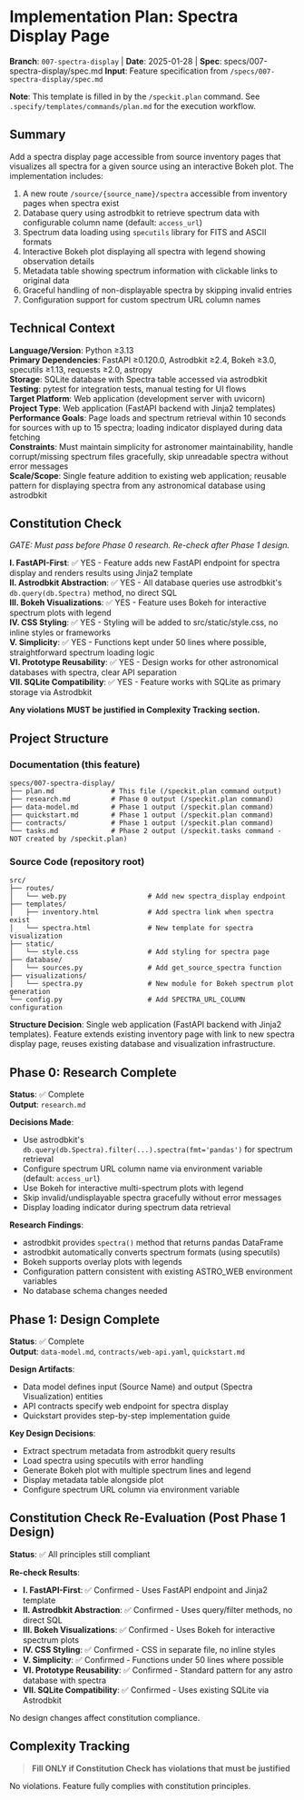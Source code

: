 # Implementation Plan: Spectra Display Page

**Branch**: `007-spectra-display` | **Date**: 2025-01-28 | **Spec**: specs/007-spectra-display/spec.md
**Input**: Feature specification from `/specs/007-spectra-display/spec.md`

**Note**: This template is filled in by the `/speckit.plan` command. See `.specify/templates/commands/plan.md` for the execution workflow.

## Summary

Add a spectra display page accessible from source inventory pages that visualizes all spectra for a given source using an interactive Bokeh plot. The implementation includes:
1. A new route `/source/{source_name}/spectra` accessible from inventory pages when spectra exist
2. Database query using astrodbkit to retrieve spectrum data with configurable column name (default: `access_url`)
3. Spectrum data loading using `specutils` library for FITS and ASCII formats
4. Interactive Bokeh plot displaying all spectra with legend showing observation details
5. Metadata table showing spectrum information with clickable links to original data
6. Graceful handling of non-displayable spectra by skipping invalid entries
7. Configuration support for custom spectrum URL column names

## Technical Context

**Language/Version**: Python ≥3.13  
**Primary Dependencies**: FastAPI ≥0.120.0, Astrodbkit ≥2.4, Bokeh ≥3.0, specutils ≥1.13, requests ≥2.0, astropy  
**Storage**: SQLite database with Spectra table accessed via astrodbkit  
**Testing**: pytest for integration tests, manual testing for UI flows  
**Target Platform**: Web application (development server with uvicorn)  
**Project Type**: Web application (FastAPI backend with Jinja2 templates)  
**Performance Goals**: Page loads and spectrum retrieval within 10 seconds for sources with up to 15 spectra; loading indicator displayed during data fetching  
**Constraints**: Must maintain simplicity for astronomer maintainability, handle corrupt/missing spectrum files gracefully, skip unreadable spectra without error messages  
**Scale/Scope**: Single feature addition to existing web application; reusable pattern for displaying spectra from any astronomical database using astrodbkit

## Constitution Check

*GATE: Must pass before Phase 0 research. Re-check after Phase 1 design.*

**I. FastAPI-First**: ✅ YES - Feature adds new FastAPI endpoint for spectra display and renders results using Jinja2 template  
**II. Astrodbkit Abstraction**: ✅ YES - All database queries use astrodbkit's `db.query(db.Spectra)` method, no direct SQL  
**III. Bokeh Visualizations**: ✅ YES - Feature uses Bokeh for interactive spectrum plots with legend  
**IV. CSS Styling**: ✅ YES - Styling will be added to src/static/style.css, no inline styles or frameworks  
**V. Simplicity**: ✅ YES - Functions kept under 50 lines where possible, straightforward spectrum loading logic  
**VI. Prototype Reusability**: ✅ YES - Design works for other astronomical databases with spectra, clear API separation  
**VII. SQLite Compatibility**: ✅ YES - Feature works with SQLite as primary storage via Astrodbkit

**Any violations MUST be justified in Complexity Tracking section.**

## Project Structure

### Documentation (this feature)

```text
specs/007-spectra-display/
├── plan.md              # This file (/speckit.plan command output)
├── research.md          # Phase 0 output (/speckit.plan command)
├── data-model.md        # Phase 1 output (/speckit.plan command)
├── quickstart.md        # Phase 1 output (/speckit.plan command)
├── contracts/           # Phase 1 output (/speckit.plan command)
└── tasks.md             # Phase 2 output (/speckit.tasks command - NOT created by /speckit.plan)
```

### Source Code (repository root)

```text
src/
├── routes/
│   └── web.py                    # Add new spectra_display endpoint
├── templates/
│   ├── inventory.html            # Add spectra link when spectra exist
│   └── spectra.html              # New template for spectra visualization
├── static/
│   └── style.css                 # Add styling for spectra page
├── database/
│   └── sources.py                # Add get_source_spectra function
├── visualizations/
│   └── spectra.py                # New module for Bokeh spectrum plot generation
└── config.py                     # Add SPECTRA_URL_COLUMN configuration
```

**Structure Decision**: Single web application (FastAPI backend with Jinja2 templates). Feature extends existing inventory page with link to new spectra display page, reuses existing database and visualization infrastructure.

## Phase 0: Research Complete

**Status**: ✅ Complete  
**Output**: `research.md`

**Decisions Made**:
- Use astrodbkit's `db.query(db.Spectra).filter(...).spectra(fmt='pandas')` for spectrum retrieval
- Configure spectrum URL column name via environment variable (default: `access_url`)
- Use Bokeh for interactive multi-spectrum plots with legend
- Skip invalid/undisplayable spectra gracefully without error messages
- Display loading indicator during spectrum data retrieval

**Research Findings**:
- astrodbkit provides `spectra()` method that returns pandas DataFrame
- astrodbkit automatically converts spectrum formats (using specutils)
- Bokeh supports overlay plots with legends
- Configuration pattern consistent with existing ASTRO_WEB environment variables
- No database schema changes needed

## Phase 1: Design Complete

**Status**: ✅ Complete  
**Output**: `data-model.md`, `contracts/web-api.yaml`, `quickstart.md`

**Design Artifacts**:
- Data model defines input (Source Name) and output (Spectra Visualization) entities
- API contracts specify web endpoint for spectra display
- Quickstart provides step-by-step implementation guide

**Key Design Decisions**:
- Extract spectrum metadata from astrodbkit query results
- Load spectra using specutils with error handling
- Generate Bokeh plot with multiple spectrum lines and legend
- Display metadata table alongside plot
- Configure spectrum URL column via environment variable

## Constitution Check Re-Evaluation (Post Phase 1 Design)

**Status**: ✅ All principles still compliant

**Re-check Results**:
- **I. FastAPI-First**: ✅ Confirmed - Uses FastAPI endpoint and Jinja2 template
- **II. Astrodbkit Abstraction**: ✅ Confirmed - Uses query/filter methods, no direct SQL
- **III. Bokeh Visualizations**: ✅ Confirmed - Uses Bokeh for interactive spectrum plots
- **IV. CSS Styling**: ✅ Confirmed - CSS in separate file, no inline styles
- **V. Simplicity**: ✅ Confirmed - Functions under 50 lines where possible
- **VI. Prototype Reusability**: ✅ Confirmed - Standard pattern for any astro database with spectra
- **VII. SQLite Compatibility**: ✅ Confirmed - Uses existing SQLite via Astrodbkit

No design changes affect constitution compliance.

## Complexity Tracking

> **Fill ONLY if Constitution Check has violations that must be justified**

No violations. Feature fully complies with constitution principles.

